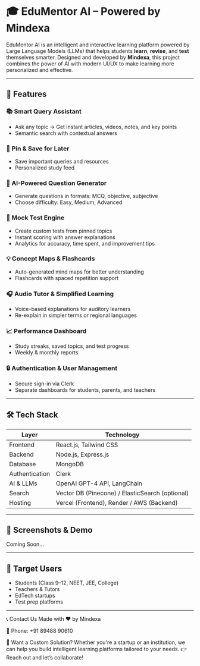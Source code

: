# 🎓 EduMentor AI – Powered by Mindexa

EduMentor AI is an intelligent and interactive learning platform powered by Large Language Models (LLMs) that helps students **learn**, **revise**, and **test** themselves smarter. Designed and developed by **Mindexa**, this project combines the power of AI with modern UI/UX to make learning more personalized and effective.

---

## 🚀 Features

### 📚 Smart Query Assistant
- Ask any topic → Get instant articles, videos, notes, and key points
- Semantic search with contextual answers

### 📌 Pin & Save for Later
- Save important queries and resources
- Personalized study feed

### 🧠 AI-Powered Question Generator
- Generate questions in formats: MCQ, objective, subjective
- Choose difficulty: Easy, Medium, Advanced

### 📝 Mock Test Engine
- Create custom tests from pinned topics
- Instant scoring with answer explanations
- Analytics for accuracy, time spent, and improvement tips

### 💡 Concept Maps & Flashcards
- Auto-generated mind maps for better understanding
- Flashcards with spaced repetition support

### 🎧 Audio Tutor & Simplified Learning
- Voice-based explanations for auditory learners
- Re-explain in simpler terms or regional languages

### 📈 Performance Dashboard
- Study streaks, saved topics, and test progress
- Weekly & monthly reports

### 🔒 Authentication & User Management
- Secure sign-in via Clerk
- Separate dashboards for students, parents, and teachers

---

## 🛠️ Tech Stack

| Layer        | Technology                                     |
|--------------|------------------------------------------------|
| Frontend     | React.js, Tailwind CSS                         |
| Backend      | Node.js, Express.js                            |
| Database     | MongoDB                                        |
| Authentication | Clerk                                        |
| AI & LLMs    | OpenAI GPT-4 API, LangChain                    |
| Search       | Vector DB (Pinecone) / ElasticSearch (optional)|
| Hosting      | Vercel (Frontend), Render / AWS (Backend)      |

---

## 📱 Screenshots & Demo

Coming Soon...

---

## 👥 Target Users

- Students (Class 9–12, NEET, JEE, College)
- Teachers & Tutors
- EdTech startups
- Test prep platforms

---
📞 Contact Us
Made with ❤️ by Mindexa

📱 Phone: +91 89488 90610

💼 Want a Custom Solution?
Whether you're a startup or an institution, we can help you build intelligent learning platforms tailored to your needs.
👉 Reach out and let’s collaborate!
